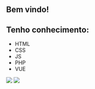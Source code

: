 ## Bem vindo!
## Tenho conhecimento:

+ HTML
+ CSS
+ JS
+ PHP
+ VUE 




<div> 
  <a href = "mailto:alexandrefer1231@gmail.com"><img src="https://img.shields.io/badge/-Gmail-%23333?style=for-the-badge&logo=gmail&logoColor=white" target="blank"></a>
  <a href="https://www.linkedin.com/in/xand-fernand/" target="_blank"><img src="https://img.shields.io/badge/-LinkedIn-%230077B5?style=for-the-badge&logo=linkedin&logoColor=white" target="blank"></a> 
 
 
</div>

